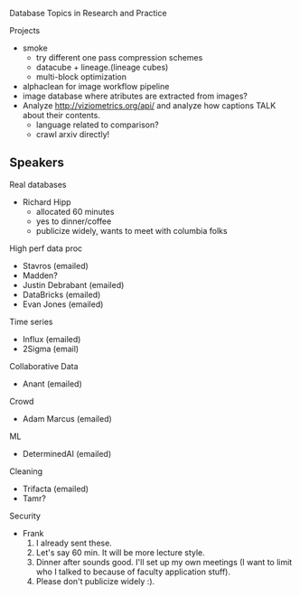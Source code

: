 Database Topics in Research and Practice

Projects

* smoke
  * try different one pass compression schemes
  * datacube + lineage.(lineage cubes)
  * multi-block optimization
* alphaclean for image workflow pipeline
* image database where atributes are extracted from images?
* Analyze http://viziometrics.org/api/ and analyze how captions TALK about their contents.
  * language related to comparison?
  * crawl arxiv directly!


## Speakers

Real databases

* Richard Hipp
  * allocated 60 minutes
  * yes to dinner/coffee
  * publicize widely, wants to meet with columbia folks

High perf data proc

* Stavros (emailed)
* Madden?
* Justin Debrabant (emailed) 
* DataBricks (emailed)
* Evan Jones (emailed)

Time series

* Influx (emailed)
* 2Sigma (email)

Collaborative Data

* Anant (emailed)

Crowd

* Adam Marcus (emailed)

ML

* DeterminedAI (emailed)

Cleaning 

* Trifacta (emailed)
* Tamr?

Security

* Frank
  1. I already sent these. 
  2. Let's say 60 min. It will be more lecture style.
  3. Dinner after sounds good. I'll set up my own meetings (I want to limit who I talked to because of faculty application stuff).
  4. Please don't publicize widely :).